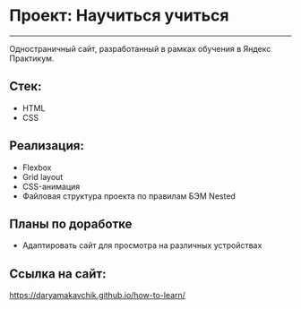 # Проект: Научиться учиться
---

Одностраничный сайт, разработанный в рамках обучения в Яндекс Практикум.

## Стек:
* HTML
* CSS

## Реализация:
* Flexbox
* Grid layout
* CSS-анимация
* Файловая структура проекта по правилам БЭМ Nested

## Планы по доработке
* Адаптировать сайт для просмотра на различных устройствах

## Ссылка на сайт:
https://daryamakavchik.github.io/how-to-learn/